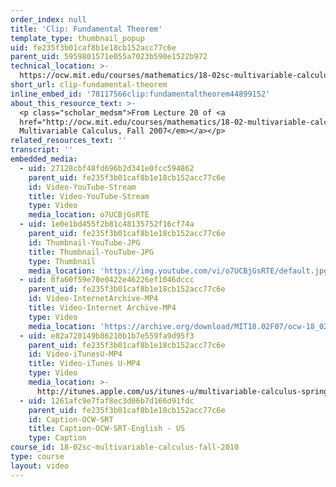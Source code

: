 ```yaml
---
order_index: null
title: 'Clip: Fundamental Theorem'
template_type: thumbnail_popup
uid: fe235f3b01caf8b1e18cb152acc77c6e
parent_uid: 5959801571e055a7023b590e1522b972
technical_location: >-
  https://ocw.mit.edu/courses/mathematics/18-02sc-multivariable-calculus-fall-2010/3.-double-integrals-and-line-integrals-in-the-plane/part-b-vector-fields-and-line-integrals/session-60-fundamental-theorem-for-line-integrals/clip-fundamental-theorem
short_url: clip-fundamental-theorem
inline_embed_id: '78117566clip:fundamentaltheorem44899152'
about_this_resource_text: >-
  <p class="scholar_medsm">From Lecture 20 of <a
  href="http://ocw.mit.edu/courses/mathematics/18-02-multivariable-calculus-fall-2007/video-lectures/"><em>18.02
  Multivariable Calculus, Fall 2007</em></a></p>
related_resources_text: ''
transcript: ''
embedded_media:
  - uid: 27128cbf48fd696b2d341e0fcc594862
    parent_uid: fe235f3b01caf8b1e18cb152acc77c6e
    id: Video-YouTube-Stream
    title: Video-YouTube-Stream
    type: Video
    media_location: o7UCBjGsRTE
  - uid: 1e0e1bd455f2b81c48135752f16cf74a
    parent_uid: fe235f3b01caf8b1e18cb152acc77c6e
    id: Thumbnail-YouTube-JPG
    title: Thumbnail-YouTube-JPG
    type: Thumbnail
    media_location: 'https://img.youtube.com/vi/o7UCBjGsRTE/default.jpg'
  - uid: 0fa60f59e70e0422e46226ef1046dccc
    parent_uid: fe235f3b01caf8b1e18cb152acc77c6e
    id: Video-InternetArchive-MP4
    title: Video-Internet Archive-MP4
    type: Video
    media_location: 'https://archive.org/download/MIT18.02F07/ocw-18_02-f07-lec20_300k.mp4'
  - uid: e82a720149b86210b1b7e559fa9d95f3
    parent_uid: fe235f3b01caf8b1e18cb152acc77c6e
    id: Video-iTunesU-MP4
    title: Video-iTunes U-MP4
    type: Video
    media_location: >-
      http://itunes.apple.com/us/itunes-u/multivariable-calculus-spring/id354869122
  - uid: 1261afc9e7faf8ec3d06b7d166d91fdc
    parent_uid: fe235f3b01caf8b1e18cb152acc77c6e
    id: Caption-OCW-SRT
    title: Caption-OCW-SRT-English - US
    type: Caption
course_id: 18-02sc-multivariable-calculus-fall-2010
type: course
layout: video
---
```

